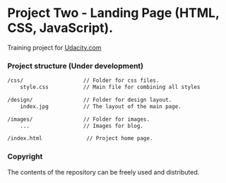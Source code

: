# Project Two - Landing Page (HTML, CSS, JavaScript).
Training project for [Udacity.com]

### Project structure (Under development)

```html
/css/                   // Folder for css files.
    style.css           // Main file for combining all styles

/design/                // Folder for design layout.   
    index.jpg           // The layout of the main page.

/images/                // Folder for images. 
    ...                 // Images for blog.

/index.html              // Project home page.
```

### Copyright
The contents of the repository can be freely used and distributed.

[Udacity.com]: https://www.udacity.com/
